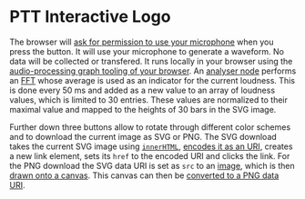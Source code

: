 # PTT Interactive Logo

The browser will [ask for permission to use your microphone](https://developer.mozilla.org/en-US/docs/Web/API/MediaDevices/getUserMedia) when you press the button. It will use your microphone to generate a waveform. No data will be collected or transfered. It runs locally in your browser using the [audio-processing graph tooling of your browser](https://developer.mozilla.org/en-US/docs/Web/API/AudioContext). An [analyser node](https://developer.mozilla.org/en-US/docs/Web/API/AnalyserNode) performs an [FFT](https://en.wikipedia.org/wiki/Fast_Fourier_transform) whose average is used as an indicator for the current loudness. This is done every 50 ms and added as a new value to an array of loudness values, which is limited to 30 entries. These values are normalized to their maximal value and mapped to the heights of 30 bars in the SVG image.

Further down three buttons allow to rotate through different color schemes and to download the current image as SVG or PNG. The SVG download takes the current SVG image using [`innerHTML`](https://developer.mozilla.org/en-US/docs/Web/API/Element/innerHTML), [encodes it as an URI](https://developer.mozilla.org/en-US/docs/Web/JavaScript/Reference/Global_Objects/encodeURIComponent), creates a new link element, sets its `href` to the encoded URI and clicks the link. For the PNG download the SVG data URI is set as `src` to an [image](https://developer.mozilla.org/en-US/docs/Web/API/HTMLImageElement/Image), which is then [drawn onto a canvas](https://developer.mozilla.org/en-US/docs/Web/API/CanvasRenderingContext2D/drawImage). This canvas can then be [converted to a PNG data URI](https://developer.mozilla.org/en-US/docs/Web/API/HTMLCanvasElement/toDataURL).
